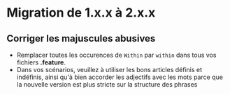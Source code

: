# Migration de 1.x.x à 2.x.x

## Corriger les majuscules abusives
- Remplacer toutes les occurences de `Within` par `within` dans tous vos fichiers **.feature**.
- Dans vos scénarios, veuillez à utiliser les bons articles définis et indéfinis, ainsi qu'à bien accorder les adjectifs avec les mots parce que la nouvelle version est plus stricte sur la structure des phrases

